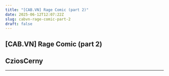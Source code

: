 ```yaml
---
title: "[CAB.VN] Rage Comic (part 2)"
date: 2025-06-12T12:07:22Z
slug: cabvn-rage-comic-part-2
draft: false
---
```


## [CAB.VN] Rage Comic (part 2)

## CziosCerny

********************************************************************************************************************************************************************************************************************************